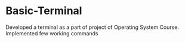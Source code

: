# Basic-Terminal
Developed a terminal as a part of project of Operating System Course. Implemented few working commands
